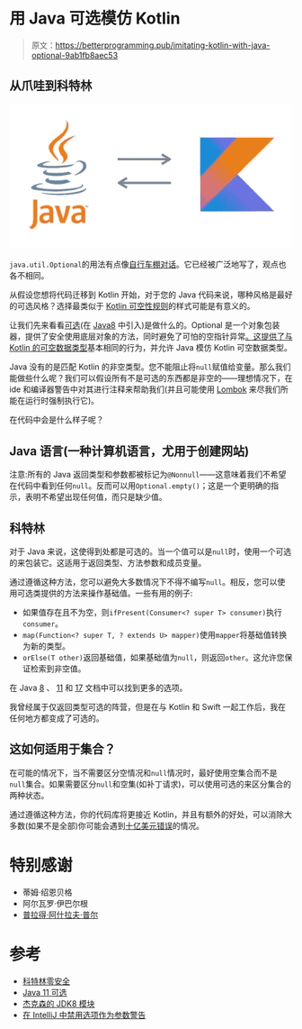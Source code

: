 # 用 Java 可选模仿 Kotlin

> 原文：<https://betterprogramming.pub/imitating-kotlin-with-java-optional-9ab1fb8aec53>

## 从爪哇到科特林

![](img/a228c2a21b0f8e268314d0351bb18622.png)

`java.util.Optional`的用法有点像[自行车棚对话](https://en.wikipedia.org/wiki/Law_of_triviality)。它已经被广泛地写了，观点也各不相同。

从假设您想将代码迁移到 Kotlin 开始，对于您的 Java 代码来说，哪种风格是最好的可选风格？选择最类似于 [Kotlin 可空性规则](https://kotlinlang.org/docs/null-safety.html)的样式可能是有意义的。

让我们先来看看[可选](https://docs.oracle.com/en/java/javase/11/docs/api/java.base/java/util/Optional.html)(在 [Java8](https://docs.oracle.com/javase/8/docs/api/java/util/Optional.html) 中引入)是做什么的。Optional 是一个对象包装器，提供了安全使用底层对象的方法，同时避免了可怕的空指针异常[。这提供了与 Kotlin 的](https://docs.oracle.com/javase/7/docs/api/java/lang/NullPointerException.html)[可空数据类型](https://kotlinlang.org/docs/null-safety.html#nullable-types-and-non-null-types)基本相同的行为，并允许 Java 模仿 Kotlin 可空数据类型。

Java 没有的是匹配 Kotlin 的非空类型。您不能阻止将`null`赋值给变量。那么我们能做些什么呢？我们可以假设所有不是可选的东西都是非空的——理想情况下，在 ide 和编译器警告中对其进行注释来帮助我们(并且可能使用 [Lombok](https://projectlombok.org/features/NonNull) 来尽我们所能在运行时强制执行它)。

在代码中会是什么样子呢？

## Java 语言(一种计算机语言，尤用于创建网站)

注意:所有的 Java 返回类型和参数都被标记为`@Nonnull`——这意味着我们不希望在代码中看到任何`null`。反而可以用`Optional.empty()`；这是一个更明确的指示，表明不希望出现任何值，而只是缺少值。

## 科特林

对于 Java 来说，这使得到处都是可选的。当一个值可以是`null`时，使用一个可选的来包装它。这适用于返回类型、方法参数和成员变量。

通过遵循这种方法，您可以避免大多数情况下不得不编写`null`。相反，您可以使用可选类提供的方法来操作基础值。一些有用的例子:

*   如果值存在且不为空，则`ifPresent(Consumer<? super T> consumer)`执行`consumer`。
*   `map(Function<? super T, ? extends U> mapper)`使用`mapper`将基础值转换为新的类型。
*   `orElse(T other)`返回基础值，如果基础值为`null`，则返回`other`。这允许您保证检索到非空值。

在 Java [8](https://docs.oracle.com/javase/8/docs/api/java/util/Optional.html) 、 [11](https://docs.oracle.com/en/java/javase/11/docs/api/java.base/java/util/Optional.html) 和 [17](https://docs.oracle.com/en/java/javase/17/docs/api/java.base/java/util/Optional.html) 文档中可以找到更多的选项。

我曾经属于仅返回类型可选的阵营，但是在与 Kotlin 和 Swift 一起工作后，我在任何地方都变成了可选的。

## 这如何适用于集合？

在可能的情况下，当不需要区分空情况和`null`情况时，最好使用空集合而不是`null`集合。如果需要区分`null`和空集(如补丁请求)，可以使用可选的来区分集合的两种状态。

通过遵循这种方法，你的代码库将更接近 Kotlin，并且有额外的好处，可以消除大多数(如果不是全部)你可能会遇到[十亿美元错误](https://www.linkedin.com/pulse/20141126171912-7082046-tony-hoare-invention-of-the-null-reference-a-billion-dollar-mistake/)的情况。

# 特别感谢

*   蒂姆·绍恩贝格
*   阿尔瓦罗·伊巴尔根
*   [普拉得·阿什拉夫·普尔](https://medium.com/u/5668fa40d801?source=post_page-----9ab1fb8aec53--------------------------------)

# 参考

*   [科特林零安全](https://kotlinlang.org/docs/null-safety.html)
*   [Java 11 可选](https://docs.oracle.com/en/java/javase/11/docs/api/java.base/java/util/Optional.html)
*   [杰克森的 JDK8 模块](https://www.baeldung.com/jackson-optional)
*   [在 IntelliJ 中禁用选项作为参数警告](https://stackoverflow.com/questions/36166658/how-to-disable-the-optional-used-as-field-or-parameter-type-warning-in-intelli)